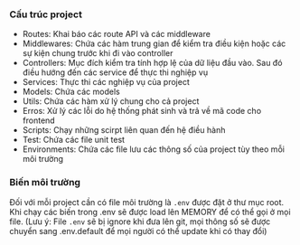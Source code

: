 ### Cấu trúc project

- Routes: Khai báo các route API và các middleware
- Middlewares: Chứa các hàm trung gian để kiểm tra điều kiện hoặc các sự kiện chung trước khi đi vào controller
- Controllers: Mục đích kiểm tra tính hợp lệ của dữ liệu đầu vào. Sau đó điều hướng đến các service để thực thi nghiệp vụ
- Services: Thực thi các nghiệp vụ của project
- Models: Chứa các models
- Utils: Chứa các hàm xử lý chung cho cả project
- Erros: Xử lý các lỗi do hệ thống phát sinh và trả về mã code cho frontend
- Scripts: Chạy những scirpt liên quan đến hệ điều hành
- Test: Chứa các file unit test
- Environments: Chứa các file lưu các thông số của project tùy theo mỗi môi trường

### Biến môi trường

Đối với mỗi project cần có file môi trường là `.env` được đặt ở thư mục root. Khi chạy các biến trong .env sẽ được load lên MEMORY để có thể gọi ở mọi file. (Lưu ý: File `.env` sẽ bị ignore khi đưa lên git, mọi thông số sẽ được chuyển sang .env.default để mọi người có thể update khi có thay đổi)
